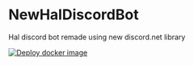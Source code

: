 # NewHalDiscordBot
Hal discord bot remade using new discord.net library

[![Deploy docker image](https://github.com/Morphisor/NewHalDiscordBot/actions/workflows/blank.yml/badge.svg)](https://github.com/Morphisor/NewHalDiscordBot/actions/workflows/blank.yml)
